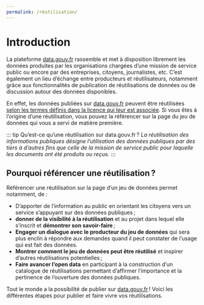 ```yaml
---
permalink: /réutilisation/
---
```


<CurrentGroupToc></CurrentGroupToc>

# Introduction

La plateforme [data.gouv.fr](http://data.gouv.fr/) rassemble et met à disposition librement les données produites par les organisations chargées d’une mission de service public ou encore par des entreprises, citoyens, journalistes, etc. C’est également un lieu d’échange entre producteurs et réutilisateurs, notamment grâce aux fonctionnalités de publication de réutilisations de données ou de discussion autour des données disponibles.

En effet, les données publiées sur [data.gouv.fr](http://data.gouv.fr/) peuvent être réutilisées [selon les termes définis dans la licence qui leur est associée](https://guides.etalab.gouv.fr/juridique/reutilisation/). Si vous êtes à l’origine d’une réutilisation, vous pouvez la référencer sur la page du jeu de données qui vous a servi de matière première.

::: tip Qu’est-ce qu’une réutilisation sur data.gouv.fr ?
*La réutilisation des informations publiques désigne l’utilisation des données publiques par des tiers à d’autres fins que celle de la mission de service public pour laquelle les documents ont été produits ou reçus.* 
:::

## **Pourquoi référencer une réutilisation ?**

Référencer une réutilisation sur la page d’un jeu de données permet notamment, de :

- D’apporter de l’information au public en orientant les citoyens vers un service s’appuyant sur des données publiques ;
- **donner de la visibilité à la réutilisation** et au projet dans lequel elle s’inscrit et **démontrer son savoir-faire** ;
- **Engager un dialogue avec le producteur du jeu de données** qui sera plus enclin à répondre aux demandes quand il peut constater de l’usage qui est fait des données.
- **Montrer comment le jeu de données peut être réutilisé** et inspirer d’autres réutilisations potentielles ;
- **Faire avancer l’open data** en participant à la construction d’un catalogue de réutilisations permettant d’affirmer l’importance et la pertinence de l’ouverture des données publiques.

Tout le monde a la possibilité de publier sur [data.gouv.fr](http://data.gouv.fr/) ! Voici les différentes étapes pour publier et faire vivre vos réutilisations.
